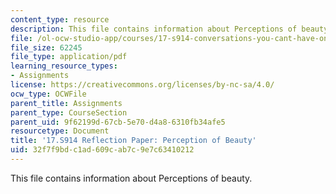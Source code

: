```yaml
---
content_type: resource
description: This file contains information about Perceptions of beauty.
file: /ol-ocw-studio-app/courses/17-s914-conversations-you-cant-have-on-campus-race-ethnicity-gender-and-identity-spring-2012/32f7f9bdc1ad609cab7c9e7c63410212_MIT17_S914S12_beauty2.pdf
file_size: 62245
file_type: application/pdf
learning_resource_types:
- Assignments
license: https://creativecommons.org/licenses/by-nc-sa/4.0/
ocw_type: OCWFile
parent_title: Assignments
parent_type: CourseSection
parent_uid: 9f62199d-67cb-5e70-d4a8-6310fb34afe5
resourcetype: Document
title: '17.S914 Reflection Paper: Perception of Beauty'
uid: 32f7f9bd-c1ad-609c-ab7c-9e7c63410212
---
```

This file contains information about Perceptions of beauty.